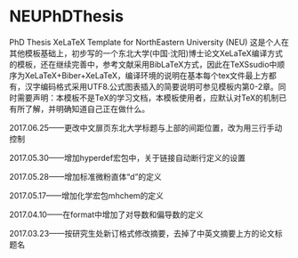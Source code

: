 # NEUPhDThesis
PhD Thesis XeLaTeX Template for NorthEastern University (NEU)
这是个人在其他模板基础上，初步写的一个东北大学(中国·沈阳)博士论文XeLaTeX编译方式的模板，还在继续完善中，参考文献采用BibLaTeX方式，因此在TeXSsudio中顺序为XeLaTeX+Biber+XeLaTeX，编译环境的说明在基本每个tex文件最上方都有，汉字编码格式采用UTF8.公式图表插入的简要说明可参见模板内第0-2章。同时需要声明：本模板不是TeX的学习文档，本模板使用者，应默认对TeX的机制已有所了解，并明确知道自己正在做什么。

2017.06.25——更改中文扉页东北大学标题与上部的间距位置，改为用三行手动控制

2017.05.30——增加hyperdef宏包中，关于链接自动断行定义的设置

2017.05.28——增加标准微粉直体“d”的定义

2017.05.17——增加化学宏包mhchem的定义

2017.04.10——在format中增加了对导数和偏导数的定义

2017.03.23——按研究生处新订格式修改摘要，去掉了中英文摘要上方的论文标题名
